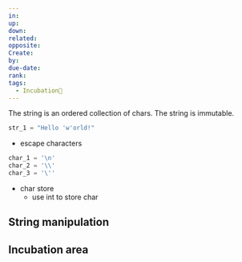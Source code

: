 ```yaml
---
in: 
up: 
down: 
related: 
opposite: 
Create: 
by: 
due-date: 
rank: 
tags:
  - Incubation🌱
---
```

The string is an ordered collection of chars. 
The string is immutable.

```python
str_1 = "Hello 'w'orld!"

```

- escape characters
```python
char_1 = '\n'
char_2 = '\\'
char_3 = '\''

```

- char store
	- use int to store char

## String manipulation


## Incubation area
